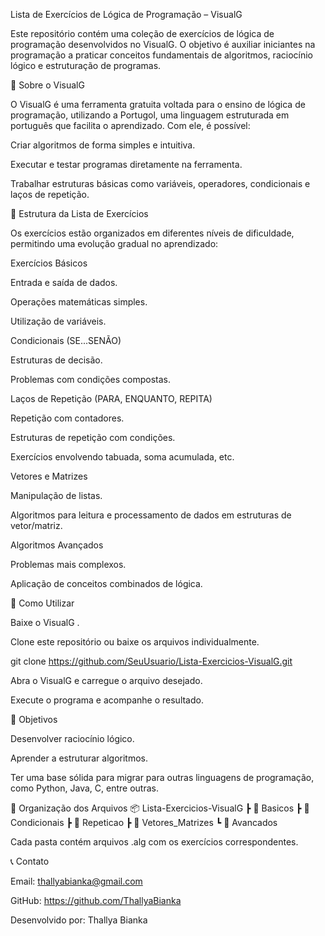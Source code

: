 Lista de Exercícios de Lógica de Programação – VisualG

Este repositório contém uma coleção de exercícios de lógica de programação desenvolvidos no VisualG. O objetivo é auxiliar iniciantes na programação a praticar conceitos fundamentais de algoritmos, raciocínio lógico e estruturação de programas.

📌 Sobre o VisualG

O VisualG é uma ferramenta gratuita voltada para o ensino de lógica de programação, utilizando a Portugol, uma linguagem estruturada em português que facilita o aprendizado.
Com ele, é possível:

Criar algoritmos de forma simples e intuitiva.

Executar e testar programas diretamente na ferramenta.

Trabalhar estruturas básicas como variáveis, operadores, condicionais e laços de repetição.

📝 Estrutura da Lista de Exercícios

Os exercícios estão organizados em diferentes níveis de dificuldade, permitindo uma evolução gradual no aprendizado:

Exercícios Básicos

Entrada e saída de dados.

Operações matemáticas simples.

Utilização de variáveis.

Condicionais (SE...SENÃO)

Estruturas de decisão.

Problemas com condições compostas.

Laços de Repetição (PARA, ENQUANTO, REPITA)

Repetição com contadores.

Estruturas de repetição com condições.

Exercícios envolvendo tabuada, soma acumulada, etc.

Vetores e Matrizes

Manipulação de listas.

Algoritmos para leitura e processamento de dados em estruturas de vetor/matriz.

Algoritmos Avançados

Problemas mais complexos.

Aplicação de conceitos combinados de lógica.

🚀 Como Utilizar

Baixe o VisualG
.

Clone este repositório ou baixe os arquivos individualmente.

git clone https://github.com/SeuUsuario/Lista-Exercicios-VisualG.git


Abra o VisualG e carregue o arquivo desejado.

Execute o programa e acompanhe o resultado.

🎯 Objetivos

Desenvolver raciocínio lógico.

Aprender a estruturar algoritmos.

Ter uma base sólida para migrar para outras linguagens de programação, como Python, Java, C, entre outras.

📂 Organização dos Arquivos
📦 Lista-Exercicios-VisualG
 ┣ 📂 Basicos
 ┣ 📂 Condicionais
 ┣ 📂 Repeticao
 ┣ 📂 Vetores_Matrizes
 ┗ 📂 Avancados


Cada pasta contém arquivos .alg com os exercícios correspondentes.

📞 Contato

Email: thallyabianka@gmail.com

GitHub: https://github.com/ThallyaBianka

Desenvolvido por: Thallya Bianka

